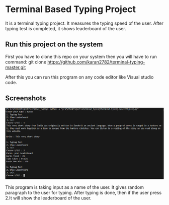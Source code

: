
# Terminal Based Typing Project

It is a terminal typing project. It measures the typing speed of the user. After typing test is completed, it shows leaderboard of the user.

## Run this project on the system
First you have to clone this repo on your system then you will have to run command:
git clone https://github.com/karan2782/terminal-typing-master.git

After this you can run this program on any code editor like Visual studio code. 

## Screenshots

![App Screenshot](https://github.com/karan2782/terminal-typing-master/blob/main/Screenshot%202024-02-23%20155143.png)

This program is taking input as a name of the user. It gives random paragraph to the user for typing.
After typing is done, then if the user press 2.It will show the leaderboard of the user.

